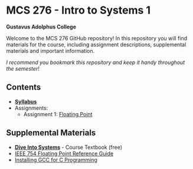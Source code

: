 # MCS 276 - Intro to Systems 1

**Gustavus Adolphus College**

Welcome to the MCS 276 GitHub repository! In this repository you will find materials for the course, including assignment descriptions, supplemental materials and important information.

*I recommend you bookmark this repository and keep it handy throughout the semester!*

## Contents

* **[Syllabus](SYLLABUS.md)**
* Assignments:
  * Assignment 1: [Floating Point](I_ASSIGN1.md)

## Supplemental Materials

* **[Dive Into Systems](https://diveintosystems.org/)** - Course Textbook (free)
* [IEEE 754 Floating Point Reference Guide](FP.md)
* [Installing GCC for C Programming](DEV_SETUP.md)

